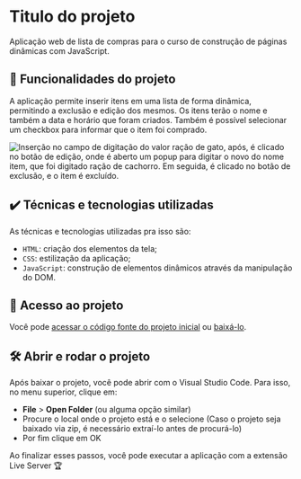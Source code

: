
# Titulo do projeto

Aplicação web de lista de compras para o curso de construção de páginas dinâmicas com JavaScript.

## 🔨 Funcionalidades do projeto

A aplicação permite inserir itens em uma lista de forma dinâmica, permitindo a exclusão e edição dos mesmos. Os itens terão o nome e também a data e horário que foram criados. Também é possível selecionar um checkbox para informar que o item foi comprado.

![Inserção no campo de digitação do valor ração de gato, após, é clicado no botão de edição, onde é aberto um popup para digitar o novo do nome item, que foi digitado ração de cachorro. Em seguida, é clicado no botão de exclusão, e o item é excluído.](https://imgur.com/isPj7Xf.gif)

## ✔️ Técnicas e tecnologias utilizadas

As técnicas e tecnologias utilizadas pra isso são:

- `HTML`: criação dos elementos da tela;
- `CSS`: estilização da aplicação;
- `JavaScript`: construção de elementos dinâmicos através da manipulação do DOM.

## 📁 Acesso ao projeto

Você pode [acessar o código fonte do projeto inicial](https://github.com/alura-cursos/3801-javascript-para-web/tree/projeto-base) ou [baixá-lo](https://github.com/alura-cursos/3801-javascript-para-web/archive/refs/heads/projeto-base.zip).

## 🛠️ Abrir e rodar o projeto

Após baixar o projeto, você pode abrir com o Visual Studio Code. Para isso, no menu superior, clique em:

- **File** > **Open Folder** (ou alguma opção similar)
- Procure o local onde o projeto está e o selecione (Caso o projeto seja baixado via zip, é necessário extraí-lo antes de procurá-lo)
- Por fim clique em OK

Ao finalizar esses passos, você pode executar a aplicação com a extensão Live Server 🏆 
